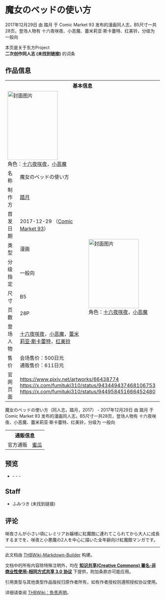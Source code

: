 # 魔女のベッドの使い方

<!-- source html: G:\repos\THBWiki-Markdown-Builder\THBWikiMarkdown\Temp\main\0\0d\ns0%3A%E9%AD%94%E5%A5%B3%E3%81%AE%E3%83%99%E3%83%83%E3%83%89%E3%81%AE%E4%BD%BF%E3%81%84%E6%96%B9.html -->

2017年12月29日 由 踏月 于 Comic Market 93 发布的漫画同人志，B5尺寸一共28页，登场人物有 十六夜咲夜、小恶魔、蕾米莉亚·斯卡蕾特、红美铃，分级为 一般向

本页是关于东方Project  
 **二次创作同人志 (未找到链接)** 的词条
## 作品信息

<table><tbody><tr><th colspan="3">基本信息</th></tr><tr><td class="cover-artwork-mobile" colspan="2"><a href="./文件-魔女のベッドの使い方封面.png.md" class="image" title="封面图片"><img alt="封面图片" src="https://upload.thwiki.cc/thumb/e/ea/%E9%AD%94%E5%A5%B3%E3%81%AE%E3%83%99%E3%83%83%E3%83%89%E3%81%AE%E4%BD%BF%E3%81%84%E6%96%B9%E5%B0%81%E9%9D%A2.png/163px-%E9%AD%94%E5%A5%B3%E3%81%AE%E3%83%99%E3%83%83%E3%83%89%E3%81%AE%E4%BD%BF%E3%81%84%E6%96%B9%E5%B0%81%E9%9D%A2.png" decoding="async" loading="lazy" width="163" height="224" srcset="https://upload.thwiki.cc/thumb/e/ea/%E9%AD%94%E5%A5%B3%E3%81%AE%E3%83%99%E3%83%83%E3%83%89%E3%81%AE%E4%BD%BF%E3%81%84%E6%96%B9%E5%B0%81%E9%9D%A2.png/245px-%E9%AD%94%E5%A5%B3%E3%81%AE%E3%83%99%E3%83%83%E3%83%89%E3%81%AE%E4%BD%BF%E3%81%84%E6%96%B9%E5%B0%81%E9%9D%A2.png 1.5x, https://upload.thwiki.cc/thumb/e/ea/%E9%AD%94%E5%A5%B3%E3%81%AE%E3%83%99%E3%83%83%E3%83%89%E3%81%AE%E4%BD%BF%E3%81%84%E6%96%B9%E5%B0%81%E9%9D%A2.png/327px-%E9%AD%94%E5%A5%B3%E3%81%AE%E3%83%99%E3%83%83%E3%83%89%E3%81%AE%E4%BD%BF%E3%81%84%E6%96%B9%E5%B0%81%E9%9D%A2.png 2x" data-file-width="730" data-file-height="1000"></a><div class="cover-char">角色：<a href="/%E5%8D%81%E5%85%AD%E5%A4%9C%E5%92%B2%E5%A4%9C" title="十六夜咲夜">十六夜咲夜</a>，<a href="./小恶魔.md" title="小恶魔">小恶魔</a></div></td>
</tr><tr><td class="label">名称</td><td colspan="2"> 魔女のベッドの使い方 </td></tr><tr><td class="label">制作方</td><td><a href="./踏月.md" title="踏月">踏月</a></td><td class="cover-artwork" rowspan="8" style="min-width:224px;"><a href="./文件-魔女のベッドの使い方封面.png.md" class="image" title="封面图片"><img alt="封面图片" src="https://upload.thwiki.cc/thumb/e/ea/%E9%AD%94%E5%A5%B3%E3%81%AE%E3%83%99%E3%83%83%E3%83%89%E3%81%AE%E4%BD%BF%E3%81%84%E6%96%B9%E5%B0%81%E9%9D%A2.png/163px-%E9%AD%94%E5%A5%B3%E3%81%AE%E3%83%99%E3%83%83%E3%83%89%E3%81%AE%E4%BD%BF%E3%81%84%E6%96%B9%E5%B0%81%E9%9D%A2.png" decoding="async" loading="lazy" width="163" height="224" srcset="https://upload.thwiki.cc/thumb/e/ea/%E9%AD%94%E5%A5%B3%E3%81%AE%E3%83%99%E3%83%83%E3%83%89%E3%81%AE%E4%BD%BF%E3%81%84%E6%96%B9%E5%B0%81%E9%9D%A2.png/245px-%E9%AD%94%E5%A5%B3%E3%81%AE%E3%83%99%E3%83%83%E3%83%89%E3%81%AE%E4%BD%BF%E3%81%84%E6%96%B9%E5%B0%81%E9%9D%A2.png 1.5x, https://upload.thwiki.cc/thumb/e/ea/%E9%AD%94%E5%A5%B3%E3%81%AE%E3%83%99%E3%83%83%E3%83%89%E3%81%AE%E4%BD%BF%E3%81%84%E6%96%B9%E5%B0%81%E9%9D%A2.png/327px-%E9%AD%94%E5%A5%B3%E3%81%AE%E3%83%99%E3%83%83%E3%83%89%E3%81%AE%E4%BD%BF%E3%81%84%E6%96%B9%E5%B0%81%E9%9D%A2.png 2x" data-file-width="730" data-file-height="1000"></a><div class="cover-char">角色：<a href="/%E5%8D%81%E5%85%AD%E5%A4%9C%E5%92%B2%E5%A4%9C" title="十六夜咲夜">十六夜咲夜</a>，<a href="./小恶魔.md" title="小恶魔">小恶魔</a></div></td>
</tr><tr><td class="label">首发日期</td><td>2017-12-29&#160;（<a href="/展会作品列表?e=Comic+Market%2393">Comic Market 93</a>）</td></tr><tr><td class="label">类型</td><td>漫画</td></tr><tr><td class="label">分级指定</td><td>一般向</td></tr><tr><td class="label">尺寸</td><td>B5</td></tr><tr><td class="label">页数</td><td>28P</td></tr><tr><td class="label">登场人物</td><td><a href="/%E5%8D%81%E5%85%AD%E5%A4%9C%E5%92%B2%E5%A4%9C" title="十六夜咲夜">十六夜咲夜</a>，<a href="./小恶魔.md" title="小恶魔">小恶魔</a>，<a href="./蕾米莉亚·斯卡蕾特.md" title="蕾米莉亚·斯卡蕾特">蕾米莉亚·斯卡蕾特</a>，<a href="./红美铃.md" title="红美铃">红美铃</a></td></tr><tr><td class="label">售价</td><td>会场售价：500日元<br>通贩售价：611日元</td></tr>
<tr><td class="label">官网页面</td><td colspan="2"><a rel="nofollow" class="external free" href="https://www.pixiv.net/artworks/66438774">https://www.pixiv.net/artworks/66438774</a><br><a rel="nofollow" class="external free" href="https://x.com/fumituki310/status/943449437468106753">https://x.com/fumituki310/status/943449437468106753</a><br><a rel="nofollow" class="external free" href="https://x.com/fumituki310/status/944958451666452480">https://x.com/fumituki310/status/944958451666452480</a></td></tr></tbody></table>

魔女のベッドの使い方（同人志，踏月，2017） - 2017年12月29日 由 踏月 于 Comic Market 93 发布的漫画同人志，B5尺寸一共28页，登场人物有 十六夜咲夜、小恶魔、蕾米莉亚·斯卡蕾特、红美铃，分级为 一般向

<table><tbody><tr><th colspan="3">通贩信息</th></tr><tr><td class="label">官方通贩</td><td colspan="2"><a rel="nofollow" class="external text" href="https://www.melonbooks.co.jp/detail/detail.php?product_id=324122">蜜瓜</a></td></tr></tbody></table>


## 预览
- [](./文件-魔女のベッドの使い方预览图1.png.md)- [](./文件-魔女のベッドの使い方预览图2.png.md)- [](./文件-魔女のベッドの使い方预览图3.png.md)- [](./文件-魔女のベッドの使い方预览图4.png.md)

## Staff
- ふみつき (未找到链接)

## 评论
  
咲夜さんが小さい頃にレミリアお嬢様に紅魔館に連れてこられてから大人に成長するまでを、咲夜と小悪魔の2人を中心に描いた全年齢向け紅魔館マンガです。
  
  
  

  





---

此文档由 [THBWiki-Markdown-Builder](https://github.com/Delsin-Yu/THBWiki-Markdown-Builder) 构建。

文档中的所有内容除特殊注明外，均在 [**知识共享(Creative Commons) 署名-非商业性使用-相同方式共享 3.0 协议**](https://creativecommons.org/licenses/by-sa/3.0/deed.zh-hans) 下提供，附加条款亦可能应用。

引用类型与其他类型作品版权归原作者所有，如有作者授权则遵照授权协议使用。

详细请查阅 [THBWiki：免责声明](https://thbwiki.cc/THBWiki:%E5%85%8D%E8%B4%A3%E5%A3%B0%E6%98%8E)。


